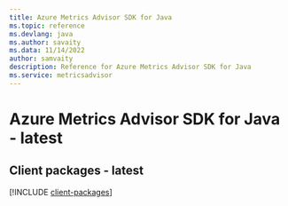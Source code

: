 ```yaml
---
title: Azure Metrics Advisor SDK for Java
ms.topic: reference
ms.devlang: java
ms.author: savaity
ms.data: 11/14/2022
author: samvaity
description: Reference for Azure Metrics Advisor SDK for Java
ms.service: metricsadvisor
---
```

# Azure Metrics Advisor SDK for Java - latest

## Client packages - latest
[!INCLUDE [client-packages](metrics-advisor-client-index.md)]
